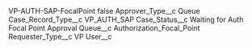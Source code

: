 <?xml version="1.0" encoding="UTF-8"?>
<CustomMetadata xmlns="http://soap.sforce.com/2006/04/metadata" xmlns:xsi="http://www.w3.org/2001/XMLSchema-instance" xmlns:xsd="http://www.w3.org/2001/XMLSchema">
    <label>VP-AUTH-SAP-FocalPoint</label>
    <protected>false</protected>
    <values>
        <field>Approver_Type__c</field>
        <value xsi:type="xsd:string">Queue</value>
    </values>
    <values>
        <field>Case_Record_Type__c</field>
        <value xsi:type="xsd:string">VP_AUTH_SAP</value>
    </values>
    <values>
        <field>Case_Status__c</field>
        <value xsi:type="xsd:string">Waiting for Auth Focal Point Approval</value>
    </values>
    <values>
        <field>Queue__c</field>
        <value xsi:type="xsd:string">Authorization_Focal_Point</value>
    </values>
    <values>
        <field>Requester_Type__c</field>
        <value xsi:type="xsd:string">VP</value>
    </values>
    <values>
        <field>User__c</field>
        <value xsi:nil="true"/>
    </values>
</CustomMetadata>
